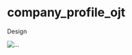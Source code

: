 # company_profile_ojt

Design

<img src="https://user-images.githubusercontent.com/42668854/156610940-79da0597-0cb6-4889-8c2b-7b14a10f00ab.png" alt="...">
